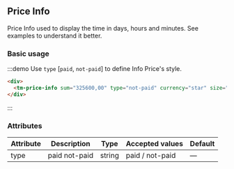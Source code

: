 ## Price Info

Price Info used to display the time in days, hours and minutes. See examples to understand it better.

### Basic usage

:::demo Use `type` [`paid`, `not-paid`] to define Info Price's style.

```html
<div>
  <tm-price-info sum="325600,00" type="not-paid" currency="star" size="medium" taxes-info></tm-price-info>
</div>
```
:::


### Attributes
| Attribute      | Description    | Type      | Accepted values       | Default   |
|---------- |-------- |---------- |-------------  |-------- |
| type     | paid not-paid   | string    |   paid / not-paid |     —    |

